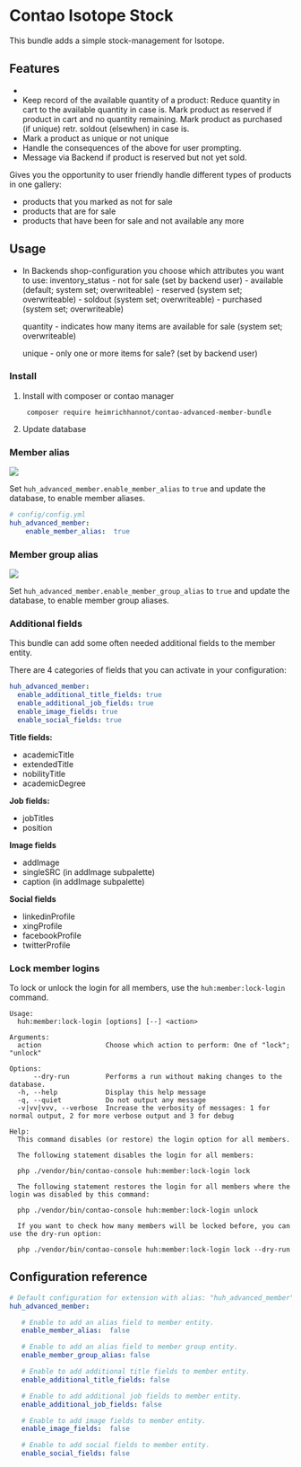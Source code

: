 # Contao Isotope Stock

This bundle adds a simple stock-management for Isotope.
 
## Features

- 
- Keep record of the available quantity of a product: 
  Reduce quantity in cart to the available quantity in case is.
  Mark product as reserved if product in cart and no quantity remaining.
  Mark product as purchased (if unique) retr. soldout (elsewhen) in case is.
- Mark a product as unique or not unique
- Handle the consequences of the above for user prompting.
- Message via Backend if product is reserved but not yet sold.

Gives you the opportunity to user friendly handle different types of products in one gallery:
- products that you marked as not for sale
- products that are for sale 
- products that have been for sale and not available any more


## Usage

- In Backends shop-configuration you choose which attributes you want to use:
  inventory_status - not for sale (set by backend user)
                   - available (default; system set; overwriteable)
                   - reserved  (system set; overwriteable)
                   - soldout   (system set; overwriteable)
                   - purchased (system set; overwriteable)
  
  quantity         - indicates how many items are available for sale (system set; overwriteable)

  unique           - only one or more items for sale? (set by backend user)


                  

### Install  

1. Install with composer or contao manager

        composer require heimrichhannot/contao-advanced-member-bundle

2. Update database

### Member alias

![](docs/images/screenshot_member_alias.png)

Set `huh_advanced_member.enable_member_alias` to `true` and update the database, to enable member aliases. 

```yaml
# config/config.yml
huh_advanced_member:
    enable_member_alias:  true
```

### Member group alias

![](docs/images/screenshot_member_group_alias.png)

Set `huh_advanced_member.enable_member_group_alias` to `true` and update the database, to enable member group aliases.

### Additional fields

This bundle can add some often needed additional fields to the member entity. 

There are 4 categories of fields that you can activate in your configuration:

```yaml
huh_advanced_member:
  enable_additional_title_fields: true
  enable_additional_job_fields: true
  enable_image_fields: true
  enable_social_fields: true
```

**Title fields:**
* academicTitle
* extendedTitle
* nobilityTitle
* academicDegree

**Job fields:**
* jobTitles
* position

**Image fields**
* addImage
* singleSRC (in addImage subpalette)
* caption (in addImage subpalette)

**Social fields**
* linkedinProfile
* xingProfile
* facebookProfile
* twitterProfile


### Lock member logins

To lock or unlock the login for all members, use the `huh:member:lock-login` command.

```
Usage:
  huh:member:lock-login [options] [--] <action>

Arguments:
  action                Choose which action to perform: One of "lock"; "unlock"

Options:
      --dry-run         Performs a run without making changes to the database.
  -h, --help            Display this help message
  -q, --quiet           Do not output any message
  -v|vv|vvv, --verbose  Increase the verbosity of messages: 1 for normal output, 2 for more verbose output and 3 for debug

Help:
  This command disables (or restore) the login option for all members.
  
  The following statement disables the login for all members:
  
  php ./vendor/bin/contao-console huh:member:lock-login lock
  
  The following statement restores the login for all members where the login was disabled by this command:
  
  php ./vendor/bin/contao-console huh:member:lock-login unlock
  
  If you want to check how many members will be locked before, you can use the dry-run option:
  
  php ./vendor/bin/contao-console huh:member:lock-login lock --dry-run
```

## Configuration reference

```yaml
# Default configuration for extension with alias: "huh_advanced_member"
huh_advanced_member:

   # Enable to add an alias field to member entity.
   enable_member_alias:  false

   # Enable to add an alias field to member group entity.
   enable_member_group_alias: false

   # Enable to add additional title fields to member entity.
   enable_additional_title_fields: false

   # Enable to add additional job fields to member entity.
   enable_additional_job_fields: false

   # Enable to add image fields to member entity.
   enable_image_fields:  false

   # Enable to add social fields to member entity.
   enable_social_fields: false

```